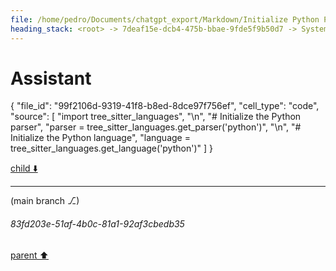 ```yaml
---
file: /home/pedro/Documents/chatgpt_export/Markdown/Initialize Python Parser & Language.md
heading_stack: <root> -> 7deaf15e-dcb4-475b-bbae-9fde5f9b50d7 -> System -> 5a6cae08-3bad-4a1b-92fc-266c59c03560 -> System -> aaa2ddfa-521c-405d-b9e3-227ffc2bcaac -> User -> 6d8915d9-494c-4acc-8597-98c9519f6c8f -> Assistant -> 4aca064a-e9f9-44da-95a8-6f7790f3618d -> Tool -> 07a91a45-2df0-4247-a7c5-eed4c1d80d2b -> Assistant -> a2864381-72df-4235-b645-de3388a504fd -> Assistant -> 5241b676-ecc5-41db-bbd9-f39e12b4d5a1 -> Tool -> b69e85ff-b1d6-4f22-bd95-b04a7e6ce8ee -> Assistant -> 1ebaf51c-ef90-4949-b253-25e3ee987df6 -> Tool -> 381527fc-babd-4be9-969a-d2ebed211701 -> Assistant -> f601a97e-f099-45d4-be5f-598badf44a95 -> Assistant
---
```

# Assistant

{
  "file_id": "99f2106d-9319-41f8-b8ed-8dce97f756ef",
  "cell_type": "code",
  "source": [
    "import tree_sitter_languages",
    "\n",
    "# Initialize the Python parser",
    "parser = tree_sitter_languages.get_parser('python')",
    "\n",
    "# Initialize the Python language",
    "language = tree_sitter_languages.get_language('python')"
  ]
}

[child ⬇️](#83fd203e-51af-4b0c-81a1-92af3cbedb35)

---

(main branch ⎇)
###### 83fd203e-51af-4b0c-81a1-92af3cbedb35
[parent ⬆️](#f601a97e-f099-45d4-be5f-598badf44a95)
